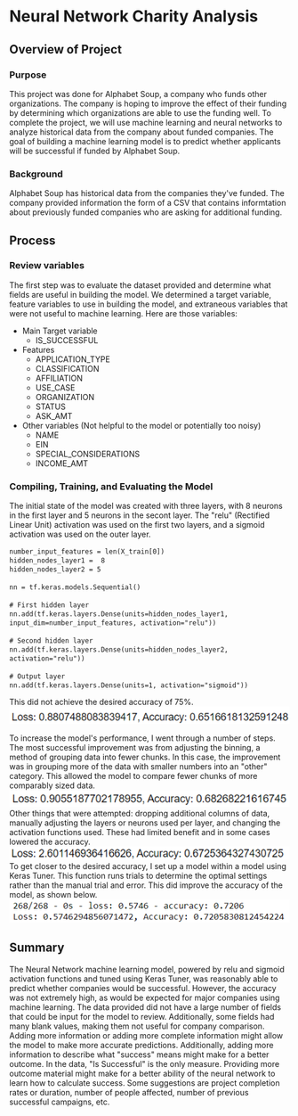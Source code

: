 # Neural Network Charity Analysis

## Overview of Project
### Purpose
This project was done for Alphabet Soup, a company who funds other organizations. The company is hoping to improve the effect of their funding by determining which organizations are able to use the funding well.
To complete the project, we will use machine learning and neural networks to analyze historical data from the company about funded companies. The goal of building a machine learning model is to predict whether applicants will be successful if funded by Alphabet Soup.

### Background
Alphabet Soup has historical data from the companies they've funded. The company provided information the form of a CSV that contains informtation about previously funded companies who are asking for additional funding. 

## Process
### Review variables
The first step was to evaluate the dataset provided and determine what fields are useful in building the model. We determined a target variable, feature variables to use in building the model, and extraneous variables that were not useful to machine learning. Here are those variables:
* Main Target variable
    * IS_SUCCESSFUL
* Features 
    * APPLICATION_TYPE
    * CLASSIFICATION
    * AFFILIATION
    * USE_CASE
    * ORGANIZATION
    * STATUS
    * ASK_AMT
* Other variables (Not helpful to the model or potentially too noisy)
    * NAME
    * EIN
    * SPECIAL_CONSIDERATIONS
    * INCOME_AMT

### Compiling, Training, and Evaluating the Model
The initial state of the model was created with three layers, with 8 neurons in the first layer and 5 neurons in the secont layer. The "relu" (Rectified Linear Unit) activation was used on the first two layers, and a sigmoid activation was used on the outer layer.

```
number_input_features = len(X_train[0])
hidden_nodes_layer1 =  8
hidden_nodes_layer2 = 5

nn = tf.keras.models.Sequential()

# First hidden layer
nn.add(tf.keras.layers.Dense(units=hidden_nodes_layer1, input_dim=number_input_features, activation="relu"))

# Second hidden layer
nn.add(tf.keras.layers.Dense(units=hidden_nodes_layer2, activation="relu"))

# Output layer
nn.add(tf.keras.layers.Dense(units=1, activation="sigmoid"))
```

This did not achieve the desired accuracy of 75%.
![Acc1](https://github.com/DeliaDavila/Neural_Network_Charity_Analysis/blob/main/Images/Acc1.png)

To increase the model's performance, I went through a number of steps. The most successful improvement was from adjusting the binning, a method of grouping data into fewer chunks. In this case, the improvement was in grouping more of the data with smaller numbers into an "other" category. This allowed the model to compare fewer chunks of more comparably sized data.
![Acc2](https://github.com/DeliaDavila/Neural_Network_Charity_Analysis/blob/main/Images/Acc2.png)
Other things that were attempted: dropping additional columns of data, manually adjusting the layers or neurons used per layer, and changing the activation functions used. These had limited benefit and in some cases lowered the accuracy.
![Acc3](https://github.com/DeliaDavila/Neural_Network_Charity_Analysis/blob/main/Images/Acc3.png)
To get closer to the desired accuracy, I set up a model within a model using Keras Tuner. This function runs trials to determine the optimal settings rather than the manual trial and error. This did improve the accuracy of the model, as shown below. 
![Accuracy_KT](https://github.com/DeliaDavila/Neural_Network_Charity_Analysis/blob/main/Images/Accuracy_KT.png)

## Summary
The Neural Network machine learning model, powered by relu and sigmoid activation functions and tuned using Keras Tuner, was reasonably able to predict whether companies would be successful. However, the accuracy was not extremely high, as would be expected for major companies using machine learning.
The data provided did not have a large number of fields that could be input for the model to review. Additionally, some fields had many blank values, making them not useful for company comparison. Adding more information or adding more complete information might allow the model to make more accurate predictions.
Additionally, adding more information to describe what "success" means might make for a better outcome. In the data, "Is Successful" is the only measure. Providing more outcome material might make for a better ability of the neural network to learn how to calculate success. Some suggestions are project completion rates or duration, number of people affected, number of previous successful campaigns, etc.

